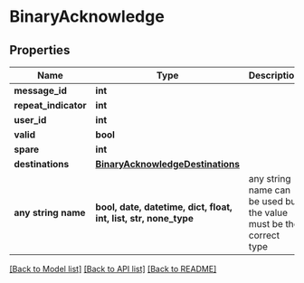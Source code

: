 # BinaryAcknowledge


## Properties
Name | Type | Description | Notes
------------ | ------------- | ------------- | -------------
**message_id** | **int** |  | 
**repeat_indicator** | **int** |  | 
**user_id** | **int** |  | 
**valid** | **bool** |  | 
**spare** | **int** |  | 
**destinations** | [**BinaryAcknowledgeDestinations**](BinaryAcknowledgeDestinations.md) |  | 
**any string name** | **bool, date, datetime, dict, float, int, list, str, none_type** | any string name can be used but the value must be the correct type | [optional]

[[Back to Model list]](../README.md#documentation-for-models) [[Back to API list]](../README.md#documentation-for-api-endpoints) [[Back to README]](../README.md)


